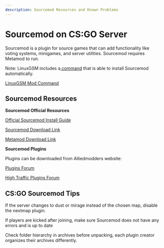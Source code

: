 ```yaml
---
description: Sourcemod Resources and Known Problems
---
```


# Sourcemod on CS:GO Server

Sourcemod is a plugin for source games that can add functionality like voting systems, minigames, and server utilities. Sourcemod requires Metamod to run.

Note: LinuxGSM includes a[ command](../../commands/mods.md) that is able to install Sourcemod automatically.  

[LinuxGSM Mod Command](../../commands/mods.md)

## Sourcemod Resources

**Sourcemod Official Resources**

[Official Sourcemod Install Guide](https://wiki.alliedmods.net/Installing_SourceMod%20)

[Sourcemod Download Link](https://www.sourcemod.net/downloads.php?branch=stable%20)

[Metamod Download Link](http://www.sourcemm.net/downloads.php?branch=stable%20)



**Sourcemod Plugins**

Plugins can be downloaded from Alliedmodders website: 

[Plugins Forum ](https://forums.alliedmods.net/forumdisplay.php?f=153)

[High Traffic Plugins Forum ](https://forums.alliedmods.net/forumdisplay.php?f=153)

## **CS:GO Sourcemod Tips** 

If the server changes to dust or mirage instead of the chosen map, disable the nextmap plugin. 

If players are kicked after joining, make sure Sourcemod does not have any errors and is up to date 

Check folder hierarchy in archives before unpacking, each plugin creator organizes their archives differently.

